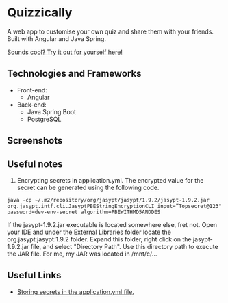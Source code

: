 # Quizzically

A web app to customise your own quiz and share them with your friends. Built with Angular and Java Spring.

[Sounds cool? Try it out for yourself here!](https://myscribbler.herokuapp.com/)


## Technologies and Frameworks

- Front-end:
  - Angular
- Back-end:
  - Java Spring Boot
  - PostgreSQL
  
  
## Screenshots


## Useful notes

1. Encrypting secrets in application.yml. The encrypted value for the secret can be generated using the following code.
```
java -cp ~/.m2/repository/org/jasypt/jasypt/1.9.2/jasypt-1.9.2.jar org.jasypt.intf.cli.JasyptPBEStringEncryptionCLI input=”Topsecret@123" password=dev-env-secret algorithm=PBEWITHMD5ANDDES
```
If the jasypt-1.9.2.jar executable is located somewhere else, fret not. Open your IDE and under the External Libraries folder locate the org.jasypt:jasypt:1.9.2 folder. Expand this folder, right click on the jasypt-1.9.2.jar file, and select "Directory Path". Use this directory path to execute the JAR file. For me, my JAR was located in /mnt/c/...

## Useful Links

- [Storing secrets in the application.yml file.](https://medium.com/@sun30nil/how-to-secure-secrets-and-passwords-in-springboot-90c952961d9)
